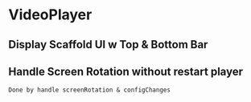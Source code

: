 # VideoPlayer
## Display Scaffold UI w Top & Bottom Bar
## Handle Screen Rotation without restart player
    Done by handle screenRotation & configChanges
